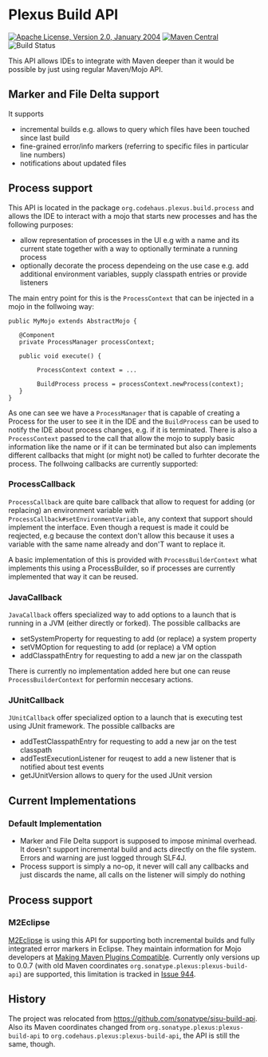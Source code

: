 Plexus Build API
=======================

[![Apache License, Version 2.0, January 2004](https://img.shields.io/github/license/codehaus-plexus/plexus-classworlds.svg?label=License)](http://www.apache.org/licenses/)
[![Maven Central](https://img.shields.io/maven-central/v/org.codehaus.plexus/plexus-build-api.svg?label=Maven%20Central)](https://search.maven.org/artifact/org.codehaus.plexus/plexus-build-api)
![Build Status](https://github.com/codehaus-plexus/plexus-build-api/actions/workflows/maven.yml/badge.svg)

This API allows IDEs to integrate with Maven deeper than it would be possible by just using regular Maven/Mojo API.

## Marker and File Delta support
It supports

- incremental builds e.g. allows to query which files have been touched since last build
- fine-grained error/info markers (referring to specific files in particular line numbers)
- notifications about updated files

## Process support

This API is located in the package `org.codehaus.plexus.build.process` and allows the IDE to interact with a mojo that starts new processes and has the following purposes:

- allow representation of processes in the UI e.g with a name and its current state together with a way to optionally terminate a running process
- optionally decorate the process dependeing on the use case e.g. add additional environment variables, supply classpath entries or provide listeners 

The main entry point for this is the `ProcessContext` that can be injected in a mojo in the follwoing way:

```
public MyMojo extends AbstractMojo {
   
   @Component
   private ProcessManager processContext;
   
   public void execute() {
        
        ProcessContext context = ...

        BuildProcess process = processContext.newProcess(context);
   }
}
```

As one can see we have a `ProcessManager` that is capable of creating a Process for the user to see it in the IDE and the `BuildProcess` can be used to notify the IDE about process changes, e.g. if it is terminated.
There is also a `ProcessContext` passed to the call that allow the mojo to supply basic information like the name or if it can be terminated but also can implements different callbacks that might (or might not) be called to furhter decorate the process.
The follwoing callbacks are currently supported:

### ProcessCallback

`ProcessCallback` are quite bare callback that allow to request for adding (or replacing) an environment variable with `ProcessCallback#setEnvironmentVariable`,
any context that support should implement the interface. Even though a request is made it could be reqjected, e.g because the context don't allow this because
it uses a variable with the same name already and don'T want to replace it.

A basic implementation of this is provided with `ProcessBuilderContext` what implements this using a ProcessBuilder, so if processes are currently implemented that way it can be reused.

### JavaCallback

`JavaCallback` offers specialized way to add options to a launch that is running in a JVM (either directly or forked). The possible callbacks are

- setSystemProperty for requesting to add (or replace) a system property
- setVMOption  for requesting to add (or replace) a VM option
- addClasspathEntry for requesting to add a new jar on the classpath

There is currently no implementation added here but one can reuse `ProcessBuilderContext` for performin neccesary actions.

### JUnitCallback

`JUnitCallback` offer specialized option to a launch that is executing test using JUnit framework. The possible callbacks are

- addTestClasspathEntry for requesting to add a new jar on the test classpath
- addTestExecutionListener for reuqest to add a new listener that is notified about test events
- getJUnitVersion allows to query for the used JUnit version

Current Implementations
-----

### Default Implementation

- Marker and File Delta support is supposed to impose minimal overhead. It doesn't support incremental build and acts directly on the file system. Errors and warning are just logged through SLF4J.
- Process support is simply a no-op, it never will call any callbacks and just discards the name, all calls on the listener will simply do nothing

## Process support

### M2Eclipse

[M2Eclipse](https://www.eclipse.org/m2e/) is using this API for supporting both incremental builds and fully integrated error markers in Eclipse. They maintain information for Mojo developers at [Making Maven Plugins Compatible](https://www.eclipse.org/m2e/documentation/m2e-making-maven-plugins-compat.html).
Currently only versions up to 0.0.7 (with old Maven coordinates `org.sonatype.plexus:plexus-build-api`) are supported, this limitation is tracked in [Issue 944](https://github.com/eclipse-m2e/m2e-core/issues/944).

History
-----

The project was relocated from <https://github.com/sonatype/sisu-build-api>. Also its Maven coordinates changed from `org.sonatype.plexus:plexus-build-api` to `org.codehaus.plexus:plexus-build-api`, the API is still the same, though.
